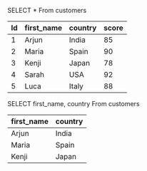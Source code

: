 SELECT *
From customers

| Id | first_name | country     | score |
|----|------------|-------------|-------|
| 1  | Arjun      | India       | 85    |
| 2  | Maria      | Spain       | 90    |
| 3  | Kenji      | Japan       | 78    |
| 4  | Sarah      | USA         | 92    |
| 5  | Luca       | Italy       | 88    |


SELECT first_name, country
From customers 

| first_name | country |
|------------|---------|
| Arjun      | India   |
| Maria      | Spain   |
| Kenji      | Japan   |
